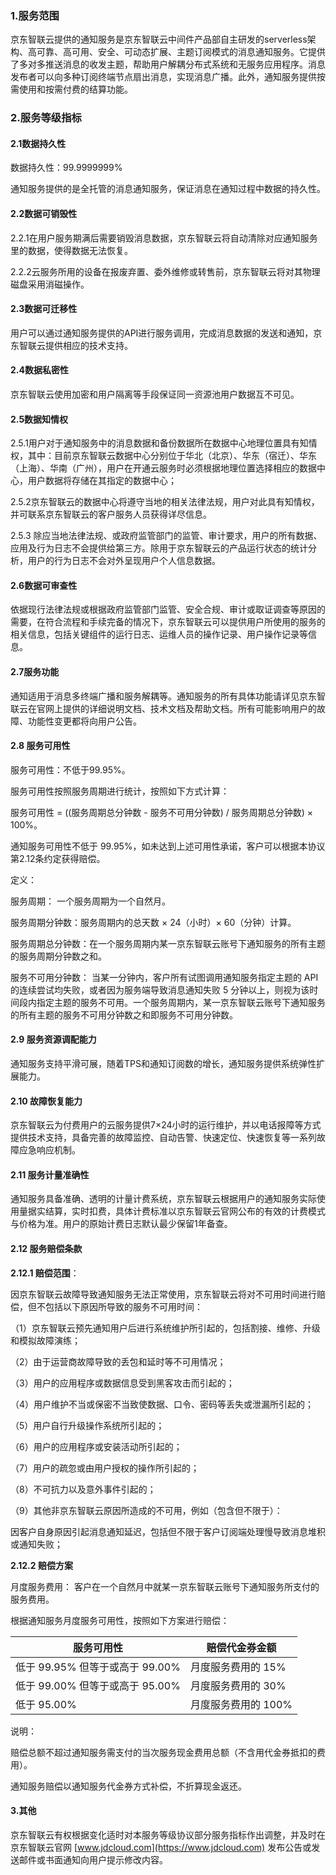 ### 1.服务范围

京东智联云提供的通知服务是京东智联云中间件产品部自主研发的serverless架构、高可靠、高可用、安全、可动态扩展、主题订阅模式的消息通知服务。它提供了多对多推送消息的收发主题，帮助用户解耦分布式系统和无服务应用程序。消息发布者可以向多种订阅终端节点扇出消息，实现消息广播。此外，通知服务提供按需使用和按需付费的结算功能。

### 2.服务等级指标

#### 2.1数据持久性

数据持久性：99.9999999%

通知服务提供的是全托管的消息通知服务，保证消息在通知过程中数据的持久性。

#### 2.2数据可销毁性

2.2.1在用户服务期满后需要销毁消息数据，京东智联云将自动清除对应通知服务里的数据，使得数据无法恢复。

2.2.2云服务所用的设备在报废弃置、委外维修或转售前，京东智联云将对其物理磁盘采用消磁操作。

#### 2.3数据可迁移性

用户可以通过通知服务提供的API进行服务调用，完成消息数据的发送和通知，京东智联云提供相应的技术支持。

#### 2.4数据私密性

京东智联云使用加密和用户隔离等手段保证同一资源池用户数据互不可见。

#### 2.5数据知情权

2.5.1用户对于通知服务中的消息数据和备份数据所在数据中心地理位置具有知情权，其中：目前京东智联云数据中心分别位于华北（北京）、华东（宿迁）、华东（上海）、华南（广州），用户在开通云服务时必须根据地理位置选择相应的数据中心，用户数据将存储在其指定的数据中心；

2.5.2京东智联云的数据中心将遵守当地的相关法律法规，用户对此具有知情权，并可联系京东智联云的客户服务人员获得详尽信息。

2.5.3 除应当地法律法规、或政府监管部门的监管、审计要求，用户的所有数据、应用及行为日志不会提供给第三方。除用于京东智联云的产品运行状态的统计分析，用户的行为日志不会对外呈现用户个人信息数据。

#### 2.6数据可审查性

依据现行法律法规或根据政府监管部门监管、安全合规、审计或取证调查等原因的需要，在符合流程和手续完备的情况下，京东智联云可以提供用户所使用的服务的相关信息，包括关键组件的运行日志、运维人员的操作记录、用户操作记录等信息。

#### 2.7服务功能

通知适用于消息多终端广播和服务解耦等。通知服务的所有具体功能请详见京东智联云在官网上提供的详细说明文档、技术文档及帮助文档。所有可能影响用户的故障、功能性变更都将向用户公告。

#### 2.8 服务可用性

服务可用性：不低于99.95%。

服务可用性按照服务周期进行统计，按照如下方式计算：

服务可用性 = ((服务周期总分钟数 - 服务不可用分钟数) / 服务周期总分钟数) × 100%。

通知服务可用性不低于 99.95%，如未达到上述可用性承诺，客户可以根据本协议第2.12条约定获得赔偿。

定义：

服务周期： 一个服务周期为一个自然月。

服务周期分钟数：服务周期内的总天数 × 24（小时）× 60（分钟）计算。

服务周期总分钟数：在一个服务周期内某一京东智联云账号下通知服务的所有主题的服务周期分钟数之和。

服务不可用分钟数： 当某一分钟内，客户所有试图调用通知服务指定主题的 API的连续尝试均失败，或者因为服务端导致消息通知失败 5 分钟以上，则视为该时间段内指定主题的服务不可用。一个服务周期内，某一京东智联云账号下通知服务的所有主题的服务不可用分钟数之和即服务不可用分钟数。

#### 2.9 服务资源调配能力

通知服务支持平滑可展，随着TPS和通知订阅数的增长，通知服务提供系统弹性扩展能力。 

#### 2.10 故障恢复能力

京东智联云为付费用户的云服务提供7×24小时的运行维护，并以电话报障等方式提供技术支持，具备完善的故障监控、自动告警、快速定位、快速恢复等一系列故障应急响应机制。

#### 2.11 服务计量准确性

通知服务具备准确、透明的计量计费系统，京东智联云根据用户的通知服务实际使用量据实结算，实时扣费，具体计费标准以京东智联云官网公布的有效的计费模式与价格为准。用户的原始计费日志默认最少保留1年备查。

#### 2.12 服务赔偿条款

**2.12.1 赔偿范围**：

因京东智联云故障导致通知服务无法正常使用，京东智联云将对不可用时间进行赔偿，但不包括以下原因所导致的服务不可用时间：

（1）京东智联云预先通知用户后进行系统维护所引起的，包括割接、维修、升级和模拟故障演练；

（2）由于运营商故障导致的丢包和延时等不可用情况；

（3）用户的应用程序或数据信息受到黑客攻击而引起的；

（4）用户维护不当或保密不当致使数据、口令、密码等丢失或泄漏所引起的；

（5）用户自行升级操作系统所引起的；

（6）用户的应用程序或安装活动所引起的；

（7）用户的疏忽或由用户授权的操作所引起的；

（8）不可抗力以及意外事件引起的；

（9）其他非京东智联云原因所造成的不可用，例如（包含但不限于）：

因客户自身原因引起消息通知延迟，包括但不限于客户订阅端处理慢导致消息堆积或通知失败；

**2.12.2 赔偿方案**

月度服务费用： 客户在一个自然月中就某一京东智联云账号下通知服务所支付的服务费用。

根据通知服务月度服务可用性，按照如下方案进行赔偿：

| **服务可用性**                  | **赔偿代金券金额** |
| ------------------------------- | -------------------- |
| 低于 99.95% 但等于或高于 99.00% | 月度服务费用的 15%   |
| 低于 99.00% 但等于或高于 95.00% | 月度服务费用的 30%   |
| 低于 95.00%                     | 月度服务费用的 100%  |


 说明：

赔偿总额不超过通知服务需支付的当次服务现金费用总额（不含用代金券抵扣的费用）。

通知服务赔偿以通知服务代金券方式补偿，不折算现金返还。

#### 3.其他

京东智联云有权根据变化适时对本服务等级协议部分服务指标作出调整，并及时在京东智联云官网 [www.jdcloud.com](https://www.jdcloud.com) 发布公告或发送邮件或书面通知向用户提示修改内容。
